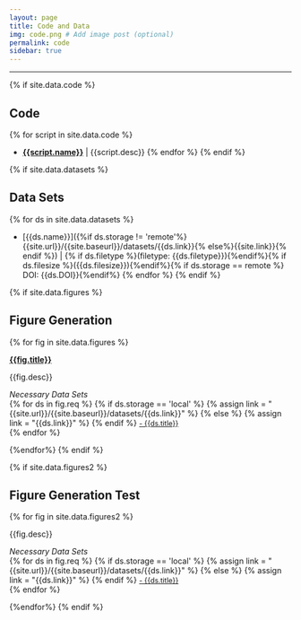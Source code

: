 ```yaml
---
layout: page
title: Code and Data
img: code.png # Add image post (optional)
permalink: code
sidebar: true
---
```


---

{% if site.data.code %}
## Code
{% for script in site.data.code %}
* [**{{script.name}}**]({{site.url}}/{{site.baseurl}}/software/{{script.name}})
  \| {{script.desc}}
{% endfor %}
{% endif %}

{% if site.data.datasets %}
## Data Sets
{% for ds in site.data.datasets %}
* [{{ds.name}}]({%if ds.storage !=
  'remote'%}{{site.url}}/{{site.baseurl}}/datasets/{{ds.link}}{%
  else%}{{site.link}}{% endif %}) \| {% if ds.filetype %}(filetype:
  {{ds.filetype}}){%endif%}{% if ds.filesize %}({{ds.filesize}}){%endif%}{%
  if ds.storage == remote %} DOI: {{ds.DOI}}{%endif%}
{% endfor %}
{% endif %}

{% if site.data.figures %}
## Figure Generation

{% for fig in site.data.figures %}
<article class="post">

<a class="post-thumbnail" style="background-image: url({{site.url}}/{{site.baseurl}}/assets/img/{{fig.pic}})" href="{{site.baseurl}}/figures/{{fig.pdf}}"> </a>

<div class="post-content">
<b class="post-title"><a href="{{site.url}}/{{site.baseurl}}/software/{{fig.filename}}">{{fig.title}}</a></b>
<p> {{fig.desc}}</p>

<i>Necessary Data Sets </i><br/>
{% for ds in fig.req %}
{% if ds.storage == 'local' %}
{% assign link = "{{site.url}}/{{site.baseurl}}/datasets/{{ds.link}}" %}
{% else %}
{% assign link = "{{ds.link}}" %}
{% endif %}
<a style="font-size: 0.9em;" href="{{link}}"> - {{ds.title}} </a><br/>
{% endfor %}
</div>
</article>
{%endfor%}
{% endif %}

{% if site.data.figures2 %}
## Figure Generation Test

{% for fig in site.data.figures2 %}

<a img style="background-image: url({{site.url}}/{{site.baseurl}}/assets/img/{{fig.pic}})" href="{{site.baseurl}}/figures/{{fig.pdf}}"> </a>

<p> {{fig.desc}}</p>

<i>Necessary Data Sets </i><br/>
{% for ds in fig.req %}
{% if ds.storage == 'local' %}
{% assign link = "{{site.url}}/{{site.baseurl}}/datasets/{{ds.link}}" %}
{% else %}
{% assign link = "{{ds.link}}" %}
{% endif %}
<a style="font-size: 0.9em;" href="{{link}}"> - {{ds.title}} </a><br/>
{% endfor %}
</div>
</article>
{%endfor%}
{% endif %}
